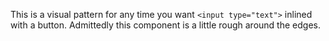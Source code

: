 This is a visual pattern for any time you want `<input type="text">` inlined with a button. Admittedly this component is a little rough around the edges.
